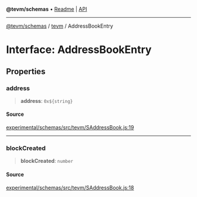 **@tevm/schemas** • [Readme](../../README.md) \| [API](../../modules.md)

***

[@tevm/schemas](../../README.md) / [tevm](../README.md) / AddressBookEntry

# Interface: AddressBookEntry

## Properties

### address

> **address**: ```0x${string}```

#### Source

[experimental/schemas/src/tevm/SAddressBook.js:19](https://github.com/evmts/tevm-monorepo/blob/main/experimental/schemas/src/tevm/SAddressBook.js#L19)

***

### blockCreated

> **blockCreated**: `number`

#### Source

[experimental/schemas/src/tevm/SAddressBook.js:18](https://github.com/evmts/tevm-monorepo/blob/main/experimental/schemas/src/tevm/SAddressBook.js#L18)
